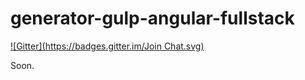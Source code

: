 generator-gulp-angular-fullstack
================================
[![Gitter](https://badges.gitter.im/Join Chat.svg)](https://gitter.im/zckrs/generator-gulp-angular-fullstack?utm_source=badge&utm_medium=badge&utm_campaign=pr-badge&utm_content=badge)

Soon.

